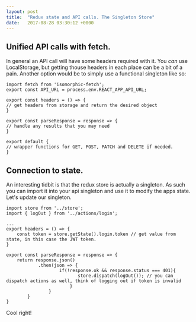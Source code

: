```yaml
---
layout: post
title:  "Redux state and API calls. The Singleton Store"
date:   2017-08-28 03:30:12 +0000
---
```


## Unified API calls with fetch.

In general an API call will have some headers required with it. You *can* use LocalStorage, but getting thouse headers in each place can be a bit of a pain. Another option would be to simply use a functional singleton like so:

```
import fetch from 'isomorphic-fetch';
export const API_URL = process.env.REACT_APP_API_URL;

export const headers = () => {
// get headers from storage and return the desired object
}

export const parseResponse = response => {
// handle any results that you may need
}

export default {
// wrapper functions for GET, POST, PATCH and DELETE if needed.
}
```

## Connection to state.
An interesting tidbit is that the redux store is actually a singleton. As such you can import it into your api singleton and use it to modify the apps state. Let's update our singleton.

```
import store from '../store';
import { logOut } from '../actions/login';

...
export headers = () => {
    const token = store.getState().login.token // get value from state, in this case the JWT token.
}

export const parseResponse = response => {
    return response.json()
		    .then(json => {
				    if(!response.ok && response.status === 401){
						   store.dispatch(logOut()); // you can dispatch actions as well, think of logging out if token is invalid
						}
				}
		}
}
```

Cool right!
